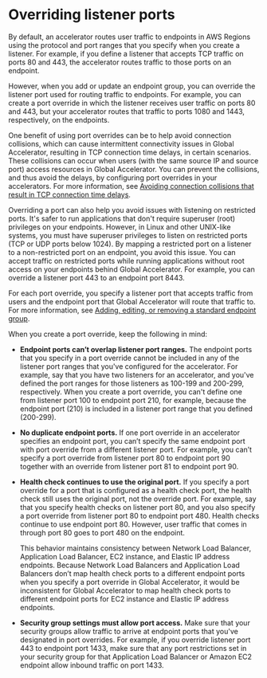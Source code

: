 # Overriding listener ports<a name="about-endpoint-groups-port-override"></a>

By default, an accelerator routes user traffic to endpoints in AWS Regions using the protocol and port ranges that you specify when you create a listener\. For example, if you define a listener that accepts TCP traffic on ports 80 and 443, the accelerator routes traffic to those ports on an endpoint\.

However, when you add or update an endpoint group, you can override the listener port used for routing traffic to endpoints\. For example, you can create a port override in which the listener receives user traffic on ports 80 and 443, but your accelerator routes that traffic to ports 1080 and 1443, respectively, on the endpoints\.

One benefit of using port overrides can be to help avoid connection collisions, which can cause intermittent connectivity issues in Global Accelerator, resulting in TCP connection time delays, in certain scenarios\. These collisions can occur when users \(with the same source IP and source port\) access resources in Global Accelerator\. You can prevent the collisions, and thus avoid the delays, by configuring port overrides in your accelerators\. For more information, see [ Avoiding connection collisions that result in TCP connection time delays](about-endpoints.avoid-connection-collisions.md)\.

Overriding a port can also help you avoid issues with listening on restricted ports\. It's safer to run applications that don't require superuser \(root\) privileges on your endpoints\. However, in Linux and other UNIX\-like systems, you must have superuser privileges to listen on restricted ports \(TCP or UDP ports below 1024\)\. By mapping a restricted port on a listener to a non\-restricted port on an endpoint, you avoid this issue\. You can accept traffic on restricted ports while running applications without root access on your endpoints behind Global Accelerator\. For example, you can override a listener port 443 to an endpoint port 8443\.

For each port override, you specify a listener port that accepts traffic from users and the endpoint port that Global Accelerator will route that traffic to\. For more information, see [ Adding, editing, or removing a standard endpoint group](about-endpoint-groups.create-endpoint-group.md)\.

When you create a port override, keep the following in mind:
+ **Endpoint ports can’t overlap listener port ranges\.** The endpoint ports that you specify in a port override cannot be included in any of the listener port ranges that you've configured for the accelerator\. For example, say that you have two listeners for an accelerator, and you've defined the port ranges for those listeners as 100\-199 and 200\-299, respectively\. When you create a port override, you can't define one from listener port 100 to endpoint port 210, for example, because the endpoint port \(210\) is included in a listener port range that you defined \(200\-299\)\.
+ **No duplicate endpoint ports\.** If one port override in an accelerator specifies an endpoint port, you can’t specify the same endpoint port with port override from a different listener port\. For example, you can’t specify a port override from listener port 80 to endpoint port 90 together with an override from listener port 81 to endpoint port 90\.
+ **Health check continues to use the original port\.** If you specify a port override for a port that is configured as a health check port, the health check still uses the original port, not the override port\. For example, say that you specify health checks on listener port 80, and you also specify a port override from listener port 80 to endpoint port 480\. Health checks continue to use endpoint port 80\. However, user traffic that comes in through port 80 goes to port 480 on the endpoint\.

  This behavior maintains consistency between Network Load Balancer, Application Load Balancer, EC2 instance, and Elastic IP address endpoints\. Because Network Load Balancers and Application Load Balancers don’t map health check ports to a different endpoint ports when you specify a port override in Global Accelerator, it would be inconsistent for Global Accelerator to map health check ports to different endpoint ports for EC2 instance and Elastic IP address endpoints\.
+ **Security group settings must allow port access\.** Make sure that your security groups allow traffic to arrive at endpoint ports that you've designated in port overrides\. For example, if you override listener port 443 to endpoint port 1433, make sure that any port restrictions set in your security group for that Application Load Balancer or Amazon EC2 endpoint allow inbound traffic on port 1433\.